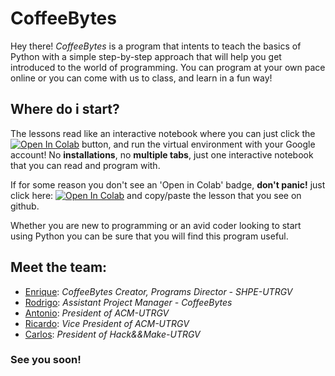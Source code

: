 # CoffeeBytes

Hey there! *CoffeeBytes* is a program that intents to teach the basics of Python with a simple step-by-step approach that will help you get introduced to the world of programming. You can program at your own pace online or you can come with us to class, and learn in a fun way!

## Where do i start?

The lessons read like an interactive notebook where you can just click the [![Open In Colab](https://colab.research.google.com/assets/colab-badge.svg)](https://colab.research.google.com) button, and run the virtual environment with your Google account! No **installations**, no **multiple tabs**, just one interactive notebook that you can read and program with. 

If for some reason you don't see an 'Open in Colab' badge, **don't panic!** just click here: [![Open In Colab](https://colab.research.google.com/assets/colab-badge.svg)](https://colab.research.google.com) and copy/paste the lesson that you see on github.

Whether you are new to programming or an avid coder looking to start using Python you can be sure that you will find this program useful. 

## Meet the team:

* [Enrique](https://github.com/enrprz): *CoffeeBytes Creator, Programs Director - SHPE-UTRGV*
 * [Rodrigo](https://github.com/rodbarr): *Assistant Project Manager - CoffeeBytes*
* [Antonio](https://github.com/aadame3311): *President of ACM-UTRGV*
 * [Ricardo](https://github.com/RiccardT): *Vice President of ACM-UTRGV*
* [Carlos](https://github.com/crzaratech): *President of Hack&&Make-UTRGV*

### See you soon!
